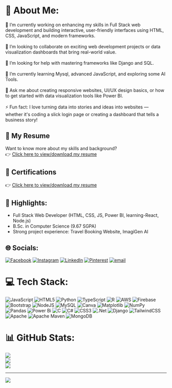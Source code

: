 # 💫 About Me:
🔭 I’m currently working on enhancing my skills in Full Stack web development and building interactive, user-friendly interfaces using HTML, CSS, JavaScript, and modern frameworks.<br><br>👯 I’m looking to collaborate on exciting web development projects or data visualization dashboards that bring real-world value.<br><br>🤝 I’m looking for help with mastering frameworks like Django and SQL.<br><br>🌱 I’m currently learning Mysql, advanced JavaScript, and exploring some AI Tools.<br><br>💬 Ask me about creating responsive websites, UI/UX design basics, or how to get started with data visualization tools like Power BI.<br><br>⚡ Fun fact: I love turning data into stories and ideas into websites — whether it's coding a slick login page or creating a dashboard that tells a business story!

## 📄 My Resume

Want to know more about my skills and background?  
👉 [Click here to view/download my resume](https://drive.google.com/file/d/1-cqbU8_iFtry5FmL2jy7B2Fh0WotOVBX/view?usp=sharing)

## 🏅 Certifications
👉 [Click here to view/download my resume](https://drive.google.com/file/d/1d68iygL5fBOTbRPEIjI5RqPPR7C-JA7G/view?usp=sharing)


## 🔹 Highlights:
- Full Stack Web Developer (HTML, CSS, JS, Power BI, learning-React, Node.js)
- B.Sc. in Computer Science (9.67 SGPA)
- Strong project experience: Travel Booking Website, ImagiGen AI

## 🌐 Socials:
[![Facebook](https://img.shields.io/badge/Facebook-%231877F2.svg?logo=Facebook&logoColor=white)](https://facebook.com/PournimaMore) [![Instagram](https://img.shields.io/badge/Instagram-%23E4405F.svg?logo=Instagram&logoColor=white)](https://instagram.com/pournimamore87) [![LinkedIn](https://img.shields.io/badge/LinkedIn-%230077B5.svg?logo=linkedin&logoColor=white)](https://linkedin.com/in/pournimamore) [![Pinterest](https://img.shields.io/badge/Pinterest-%23E60023.svg?logo=Pinterest&logoColor=white)](https://pinterest.com/pournimamore87) [![email](https://img.shields.io/badge/Email-D14836?logo=gmail&logoColor=white)](mailto:morepournima2004@gmail.com) 

# 💻 Tech Stack:
![JavaScript](https://img.shields.io/badge/javascript-%23323330.svg?style=plastic&logo=javascript&logoColor=%23F7DF1E) ![HTML5](https://img.shields.io/badge/html5-%23E34F26.svg?style=plastic&logo=html5&logoColor=white) ![Python](https://img.shields.io/badge/python-3670A0?style=plastic&logo=python&logoColor=ffdd54) ![TypeScript](https://img.shields.io/badge/typescript-%23007ACC.svg?style=plastic&logo=typescript&logoColor=white) ![R](https://img.shields.io/badge/r-%23276DC3.svg?style=plastic&logo=r&logoColor=white) ![AWS](https://img.shields.io/badge/AWS-%23FF9900.svg?style=plastic&logo=amazon-aws&logoColor=white) ![Firebase](https://img.shields.io/badge/firebase-%23039BE5.svg?style=plastic&logo=firebase) ![Bootstrap](https://img.shields.io/badge/bootstrap-%238511FA.svg?style=plastic&logo=bootstrap&logoColor=white) ![NodeJS](https://img.shields.io/badge/node.js-6DA55F?style=plastic&logo=node.js&logoColor=white) ![MySQL](https://img.shields.io/badge/mysql-4479A1.svg?style=plastic&logo=mysql&logoColor=white) ![Canva](https://img.shields.io/badge/Canva-%2300C4CC.svg?style=plastic&logo=Canva&logoColor=white) ![Matplotlib](https://img.shields.io/badge/Matplotlib-%23ffffff.svg?style=plastic&logo=Matplotlib&logoColor=black) ![NumPy](https://img.shields.io/badge/numpy-%23013243.svg?style=plastic&logo=numpy&logoColor=white) ![Pandas](https://img.shields.io/badge/pandas-%23150458.svg?style=plastic&logo=pandas&logoColor=white) ![Power Bi](https://img.shields.io/badge/power_bi-F2C811?style=plastic&logo=powerbi&logoColor=black) ![C](https://img.shields.io/badge/c-%2300599C.svg?style=plastic&logo=c&logoColor=white) ![C#](https://img.shields.io/badge/c%23-%23239120.svg?style=plastic&logo=csharp&logoColor=white) ![CSS3](https://img.shields.io/badge/css3-%231572B6.svg?style=plastic&logo=css3&logoColor=white) ![.Net](https://img.shields.io/badge/.NET-5C2D91?style=plastic&logo=.net&logoColor=white) ![Django](https://img.shields.io/badge/django-%23092E20.svg?style=plastic&logo=django&logoColor=white) ![TailwindCSS](https://img.shields.io/badge/tailwindcss-%2338B2AC.svg?style=plastic&logo=tailwind-css&logoColor=white) ![Apache](https://img.shields.io/badge/apache-%23D42029.svg?style=plastic&logo=apache&logoColor=white) ![Apache Maven](https://img.shields.io/badge/Apache%20Maven-C71A36?style=plastic&logo=Apache%20Maven&logoColor=white) ![MongoDB](https://img.shields.io/badge/MongoDB-%234ea94b.svg?style=plastic&logo=mongodb&logoColor=white)
# 📊 GitHub Stats:
![](https://github-readme-stats.vercel.app/api?username=Pournima87&theme=radical&hide_border=false&include_all_commits=false&count_private=false)<br/>
![](https://nirzak-streak-stats.vercel.app/?user=Pournima87&theme=radical&hide_border=false)<br/>
![](https://github-readme-stats.vercel.app/api/top-langs/?username=Pournima87&theme=radical&hide_border=false&include_all_commits=false&count_private=false&layout=compact)

---
[![](https://visitcount.itsvg.in/api?id=Pournima87&icon=6&color=0)](https://visitcount.itsvg.in)

<!-- Proudly created with GPRM ( https://gprm.itsvg.in ) -->

